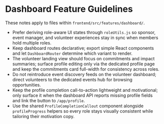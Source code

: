 # Dashboard Feature Guidelines

These notes apply to files within `frontend/src/features/dashboard/`.

- Prefer deriving role-aware UI states through `roleUtils.js` so sponsor, event manager, and volunteer experiences stay in sync when members hold multiple roles.
- Keep dashboard routes declarative; export simple React components and let `DashboardRouter` determine which variant to render.
- The volunteer landing view should focus on commitments and impact summaries; surface profile editing only via the dedicated profile page and keep the commitments card full-width for consistency across roles.
- Do not reintroduce event discovery feeds on the volunteer dashboard; direct volunteers to the dedicated events hub for browsing opportunities.
- Keep the profile completion call-to-action lightweight and motivational; only surface it when the dashboard API reports missing profile fields and link the button to `/app/profile`.
- Use the shared `ProfileCompletionCallout` component alongside `profileProgress` helpers so every role stays visually consistent while tailoring their motivation copy.
